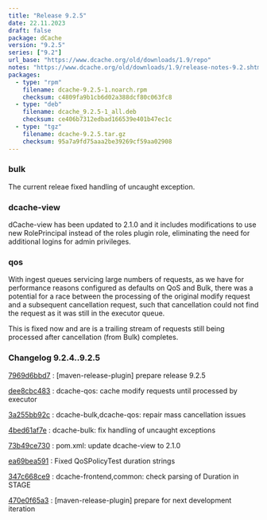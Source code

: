 ```yaml
---
title: "Release 9.2.5"
date: 22.11.2023
draft: false
package: dCache
version: "9.2.5"
series: ["9.2"]
url_base: "https://www.dcache.org/old/downloads/1.9/repo"
notes: "https://www.dcache.org/old/downloads/1.9/release-notes-9.2.shtml"
packages:
  - type: "rpm"
    filename: dcache-9.2.5-1.noarch.rpm
    checksum: c4809fa9b1cb6d02a388dcf80c063fc8
  - type: "deb"
    filename: dcache_9.2.5-1_all.deb
    checksum: ce406b7312edbad166539e401b47ec1c
  - type: "tgz"
    filename: dcache-9.2.5.tar.gz
    checksum: 95a7a9fd75aaa2be39269cf59aa02908
---
```


### bulk

The current releae  fixed handling of uncaught exception.

### dcache-view

dCache-view has been updated to 2.1.0 
and it includes modifications to use new RolePrincipal
instead of the roles plugin role, eliminating
the need for additional logins for admin privileges.

### qos


With ingest queues servicing large
numbers of requests, as we have
for performance reasons configured as
defaults on QoS and Bulk, there was a
potential for a race between the
processing of the original modify
request and a subsequent cancellation
request, such that cancellation
could  not find the request as it
was still in the executor queue.

This is fixed now and are is a trailing stream
of requests still being processed
after cancellation (from Bulk)
completes.



### Changelog 9.2.4..9.2.5

<!-- git log 9.2.4..9.2.5 -no-merges -format='[%h](https://github.com/dcache/dcache/commit/%H)%n:   %s%n' -->

[7969d6bbd7](https://github.com/dcache/dcache/commit/7969d6bbd7d882274bb51b898cdcac17458645b7)
:   [maven-release-plugin] prepare release 9.2.5

[dee8cbc483](https://github.com/dcache/dcache/commit/dee8cbc483999500cdfc0b95a26154e36f49da7c)
:   dcache-qos:  cache modify requests until processed by executor

[3a255bb92c](https://github.com/dcache/dcache/commit/3a255bb92c80bf7072d6fc60dbf88fff4855eb69)
:   dcache-bulk,dcache-qos: repair mass cancellation issues

[4bed61af7e](https://github.com/dcache/dcache/commit/4bed61af7eb214f7ce2f04ccefeaaed86c23e29b)
:   dcache-bulk: fix handling of uncaught exceptions

[73b49ce730](https://github.com/dcache/dcache/commit/73b49ce73096e8a1cdd8fa16f8dcc02ccbe78e7d)
:   pom.xml:  update dcache-view to 2.1.0

[ea69bea591](https://github.com/dcache/dcache/commit/ea69bea591c6fe5aaa6afe59c258e21291a5a30a)
:   Fixed QoSPolicyTest duration strings

[347c668ce9](https://github.com/dcache/dcache/commit/347c668ce96e653055659d074fb5ded63a1c1187)
:   dcache-frontend,common:  check parsing of Duration in STAGE

[470e0f65a3](https://github.com/dcache/dcache/commit/470e0f65a3adb88e69781470732d033f49c8c35f)
:   [maven-release-plugin] prepare for next development iteration

